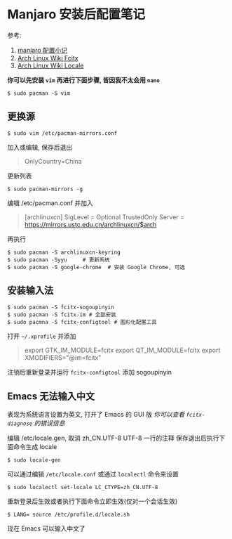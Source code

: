 # Manjaro 安装后配置笔记
参考:
1. [manjaro 配置小记](www.bijishequ.com/detail/361065?p=)
2. [Arch Linux Wiki Fcitx](https://wiki.archlinux.org/index.php/Fcitx)
3. [Arch Linux Wiki Locale](https://wiki.archlinux.org/index.php/Locale)

**你可以先安装 `vim` 再进行下面步骤, 皆因我不太会用 `nano`**

```shell
$ sudo pacman -S vim
```

## 更换源

```shell
$ sudo vim /etc/pacman-mirrors.conf
```

加入或编辑, 保存后退出

> OnlyCountry=China

更新列表

```shell
$ sudo pacman-mirrors -g
```

编辑 /etc/pacman.conf 并加入

> [archlinuxcn]
> SigLevel = Optional TrustedOnly
> Server = https://mirrors.ustc.edu.cn/archlinuxcn/$arch

再执行

```shell
$ sudo pacman -S archlinuxcn-keyring
$ sudo pacman -Syyu		# 更新系统
$ sudo pacman -S google-chrome	# 安装 Google Chrome, 可选	
```

## 安装输入法

```shell
$ sudo pacman -S fcitx-sogoupinyin
$ sudo pacman -S fcitx-im # 全部安装
$ sudo pacmna -S fcitx-configtool # 图形化配置工具
```

打开 `~/.xprofile` 并添加

> export GTK_IM_MODULE=fcitx
> export QT_IM_MODULE=fcitx
> export XMODIFIERS="@im=fcitx"

注销后重新登录并运行 `fcitx-configtool` 添加 sogoupinyin

## Emacs 无法输入中文

表现为系统语言设置为英文, 打开了 Emacs 的 GUI 版
*你可以查看 `fcitx-diagnose` 的错误信息*

编辑 /etc/locale.gen, 取消 zh_CN.UTF-8 UTF-8 一行的注释
保存退出后执行下面命令生成 locale

```shell
$ sudo locale-gen
```

可以通过编辑 `/etc/locale.conf` 或通过 `localectl` 命令来设置

```shell
$ sudo localectl set-locale LC_CTYPE=zh_CN.UTF-8
```

重新登录后生效或者执行下面命令立即生效(仅对一个会话生效)

```shell
$ LANG= source /etc/profile.d/locale.sh
```

现在 Emacs 可以输入中文了